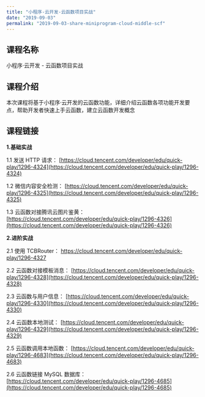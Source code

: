 ```yaml
---
title: "小程序-云开发-云函数项目实战"
date: "2019-09-03"
permalink: "2019-09-03-share-miniprogram-cloud-middle-scf"
---
```


## 课程名称

小程序·云开发 - 云函数项目实战

## 课程介绍

本次课程将基于小程序·云开发的云函数功能，详细介绍云函数各项功能开发要点，帮助开发者快速上手云函数，建立云函数开发概念

## 课程链接

**1.基础实战**

1.1 发送 HTTP 请求：
[https://cloud.tencent.com/developer/edu/quick-play/1296-4324](https://cloud.tencent.com/developer/edu/quick-play/1296-4324)

1.2 微信内容安全检测：
[https://cloud.tencent.com/developer/edu/quick-play/1296-4325](https://cloud.tencent.com/developer/edu/quick-play/1296-4325)

1.3 云函数对接腾讯云图片鉴黄：
[https://cloud.tencent.com/developer/edu/quick-play/1296-4326](https://cloud.tencent.com/developer/edu/quick-play/1296-4326)

**2.进阶实战**

2.1 使用 TCBRouter：
[https://cloud.tencent.com/developer/edu/quick-play/1296-4327
](https://cloud.tencent.com/developer/edu/quick-play/1296-4327)

2.2 云函数对接模板消息：
[https://cloud.tencent.com/developer/edu/quick-play/1296-4328](https://cloud.tencent.com/developer/edu/quick-play/1296-4328)

2.3 云函数与用户信息：
[https://cloud.tencent.com/developer/edu/quick-play/1296-4330](https://cloud.tencent.com/developer/edu/quick-play/1296-4330)

2.4 云函数本地测试：
[https://cloud.tencent.com/developer/edu/quick-play/1296-4329](https://cloud.tencent.com/developer/edu/quick-play/1296-4329)

2.5 云函数调用本地函数：
[https://cloud.tencent.com/developer/edu/quick-play/1296-4683](https://cloud.tencent.com/developer/edu/quick-play/1296-4683)

2.6 云函数链接 MySQL 数据库：
[https://cloud.tencent.com/developer/edu/quick-play/1296-4685](https://cloud.tencent.com/developer/edu/quick-play/1296-4685)
